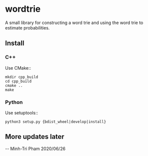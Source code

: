 # wordtrie

A small library for constructing a word trie and using the word trie to estimate probabilities.

## Install

### C++

Use CMake::

```
mkdir cpp_build
cd cpp_build
cmake ..
make
```


### Python

Use setuptools::

```
python3 setup.py {bdist_wheel|develop|install}
```

## More updates later


-- Minh-Tri Pham
2020/06/26
